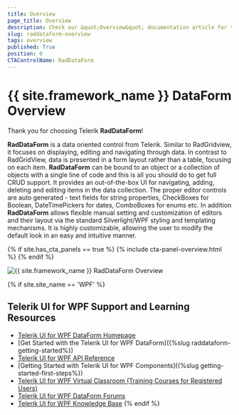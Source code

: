 ```yaml
---
title: Overview
page_title: Overview
description: Check our &quot;Overview&quot; documentation article for the RadDataForm {{ site.framework_name }} control.
slug: raddataform-overview
tags: overview
published: True
position: 0
CTAControlName: RadDataForm
---
```


# {{ site.framework_name }} DataForm Overview

Thank you for choosing Telerik __RadDataForm__!

__RadDataForm__ is a data oriented control from Telerik. Similar to RadGridview, it focuses on displaying, editing and navigating through data. In contrast to RadGridView, data is presented in a form layout rather than a table, focusing on each item.  __RadDataForm__ can be bound to an object or a collection of objects with a single line of code and this is all you should do to get full CRUD support. It provides an out-of-the-box UI for navigating, adding, deleting and editing items in the data collection. The proper editor controls are auto generated - text fields for string properties, CheckBoxes for Boolean, DateTimePickers for dates, ComboBoxes for enums etc. In addition __RadDataForm__ allows flexible manual setting and customization of editors and their layout via the standard Silverlight/WPF styling and templating mechanisms. It is highly customizable, allowing the user to modify the default look in an easy and intuitive manner. 

{% if site.has_cta_panels == true %}
{% include cta-panel-overview.html %}
{% endif %}

 ![{{ site.framework_name }} RadDataForm Overview](images/RadDataForm_image_help.png)

{% if site.site_name == 'WPF' %}
## Telerik UI for WPF Support and Learning Resources

* [Telerik UI for WPF DataForm Homepage](https://www.telerik.com/products/wpf/dataform.aspx)
* [Get Started with the Telerik UI for WPF DataForm]({%slug raddataform-getting-started%})
* [Telerik UI for WPF API Reference](https://docs.telerik.com/devtools/wpf/api/)
* [Getting Started with Telerik UI for WPF Components]({%slug getting-started-first-steps%})
* [Telerik UI for WPF Virtual Classroom (Training Courses for Registered Users)](https://learn.telerik.com/learn/course/external/view/elearning/16/telerik-ui-for-wpf) 
* [Telerik UI for WPF DataForm Forums](https://www.telerik.com/forums/wpf)
* [Telerik UI for WPF Knowledge Base](https://docs.telerik.com/devtools/wpf/knowledge-base)
{% endif %}

